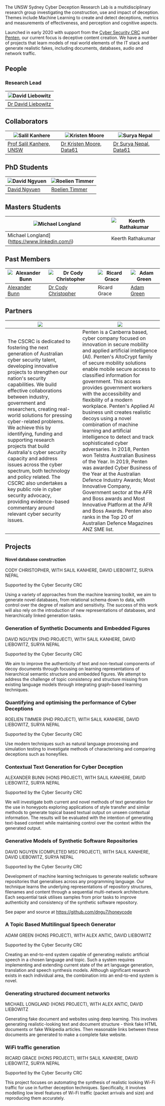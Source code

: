 
The UNSW Sydney Cyber Deception Research Lab is a multidisciplinary research group investigating the construction, use and impact of deception. Themes include Machine Learning to create and detect deceptions, metrics and measurements of effectiveness, and perception and cognitive aspects.

Launched in early 2020 with support from the [Cyber Security CRC](https://www.cybersecuritycrc.org.au/) and [Penten](https://www.penten.com), our current focus is deceptive content creation. We have a number of projects that learn models of real world elements of the IT stack and generate realistic fakes, including documents, databases, audio and network traffic.

## People

### Research Lead

|![David Liebowitz](/images/David.png)|
|---|
|[Dr David Liebowitz](https://www.linkedin.com/in/david-liebowitz)|

## Collaborators

|![Salil Kanhere](/images/Salil.png)|![Kristen Moore](/images/Kristen.png)|![Surya Nepal](/images/Dr-Surya-Nepal.png)|
|---|---|---|
| [Prof Salil Kanhere, UNSW](https://salilkanhere.net)|[Dr Kristen Moore, Data61](https://www.linkedin.com/in/kristenlmoore/)|[Dr Surya Nepal, Data61](https://research.csiro.au/distributed-systems-security/people/staff/)|

## PhD Students

|![David Ngyuen](/images/DavidN.png)|![Roelien Timmer](/images/Roelien.png)|
|---|---|
| [David Ngyuen](https://www.linkedin.com/in/david-d-nguyen-b70b4a1a4/)| [Roelien Timmer](https://www.linkedin.com/in/roelien-christien-timmer-4484395b/)|

## Masters Students

|![Michael Longland](/images/michael.png)|![Keerth Rathakumar](/images/Keerth.jpg)|
|---|---|
| Michael Longland](https://www.linkedin.com/i)| Keerth Rathakumar|

## Past Members
|![Alexander Bunn](/images/Alex.png)|![Dr Cody Christopher](/images/Cody.png)|![Ricard Grace](/images/Ricard.png)|![Adam Green](/images/Adam.png)|
|---|---|---|---|
| [Alexander Bunn](https://www.linkedin.com/in/alexander-bunn/)|[Dr Cody Christopher](https://www.linkedin.com/in/cjchristopher/)|Ricard Grace|[Adam Green](https://www.linkedin.com/in/adam-green-5b8238172/)|

## Partners

| ![](images/CSCRC_logo-1.png) | | ![](images/penten_logo.png)  |
|---|---|---|
|The CSCRC is dedicated to fostering the next generation of Australian cyber security talent, developing innovative projects to strengthen our nation's security capabilities. We build effective collaborations between industry, government and researchers, creating real-world solutions for pressing cyber-related problems. We achieve this by identifying, funding and supporting research projects that build Australia's cyber security capacity and address issues across the cyber spectrum, both technology and policy related. The CSCRC also undertakes a key public role in cyber security advocacy, providing evidence-based commentary around relevant cyber security issues. | | Penten is a Canberra based, cyber company focused on innovation in secure mobility and applied artificial intelligence (AI). Penten's AltoCrypt family of secure mobility solutions enable mobile secure access to classified information for government. This access provides government workers with the accessibility and flexibility of a modern workplace. Penten's Applied AI business unit creates realistic decoys using a novel combination of machine learning and artificial intelligence to detect and track sophisticated cyber adversaries. In 2018, Penten won Telstra Australian Business of the Year. In 2019, Penten was awarded Cyber Business of the Year at the Australian Defence Industry Awards; Most Innovative Company, Government sector at the AFR and Boss awards and Most Innovative Platform at the AFR and Boss Awards. Penten also ranks in the Top 20 of Australian Defence Magazines ANZ SME list. |

## Projects

#### Novel database construction

CODY CHRISTOPHER, WITH SALIL KANHERE, DAVID LIEBOWITZ, SURYA NEPAL

Supported by the Cyber Security CRC

Using a variety of approaches from the machine learning toolkit, we aim to generate novel databases, from relational schema down to data, with control over the degree of realism and sensitivity. The success of this work will also rely on the introduction of new representations of databases, and hierarchically linked generation tasks.

### Generation of Synthetic Documents and Embedded Figures

DAVID NGUYEN (PHD PROJECT), WITH SALIL KANHERE, DAVID LIEBOWITZ, SURYA NEPAL

Supported by the Cyber Security CRC

We aim to improve the authenticity of text and non-textual components of decoy documents through focusing on learning representations of hierarchical semantic structure and embedded figures. We attempt to address the challenge of topic consistency and structure missing from existing language models through integrating graph-based learning techniques.

### Quantifying and optimising the performance of Cyber Deceptions

ROELIEN TIMMER (PHD PROJECT), WITH SALIL KANHERE, DAVID LIEBOWITZ, SURYA NEPAL

Supported by the Cyber Security CRC

Use modern techniques such as natural language processing and simulation testing to investigate methods of characterising and comparing deceptions such as honeyfiles.

### Contextual Text Generation for Cyber Deception

ALEXANDER BUNN (HONS PROJECT), WITH SALIL KANHERE, DAVID LIEBOWITZ, SURYA NEPAL

Supported by the Cyber Security CRC

We will investigate both current and novel methods of text generation for the use in honeypots exploring applications of style transfer and similar methods to generate topical based textual output on unseen contextual information. The results will be evaluated with the intention of generating text-based content while maintaining control over the context within the generated output.

### Generative Models of Synthetic Software Repositories

DAVID NGUYEN (COMPLETED MSC PROJECT), WITH SALIL KANHERE, DAVID LIEBOWITZ, SURYA NEPAL

Supported by the Cyber Security CRC

Development of machine learning techniques to generate realistic software repositories that generalises across any programming language. Our technique learns the underlying representations of repository structures, filenames and content through a sequential multi-network architecture. Each sequential task utilises samples from prior tasks to improve authenticity and consistency of the synthetic software repository.

See paper and source at https://github.com/dngu7/honeycode

### A Topic Based Multilingual Speech Generator

ADAM GREEN (HONS PROJECT), WITH ALEX ANTIC, DAVID LIEBOWITZ

Supported by the Cyber Security CRC

Creating an end-to-end system capable of generating realistic artificial speech in a chosen language and topic. Such a system requires implementing and extending current state of the art language generation, translation and speech synthesis models. Although significant research exists in each individual area, the combination into an end-to-end system is novel.

### Generating structured document networks

MICHAEL LONGLAND (HONS PROJECT), WITH ALEX ANTIC, DAVID LIEBOWITZ

Generating fake document and websites using deep learning. This involves generating realistic-looking text and document structure - think fake HTML documents or fake Wikipedia articles. Then reasonable links between these documents are generated to make a complete fake website.

### WiFi traffic generation

RICARD GRACE (HONS PROJECT), WITH SALIL KANHERE, DAVID LIEBOWITZ, SURYA NEPAL

Supported by the Cyber Security CRC

This project focuses on automating the synthesis of realistic looking Wi-Fi traffic for use in further deception techniques. Specifically, it involves modelling low level features of Wi-Fi traffic (packet arrivals and size) and reproducing them accurately.


